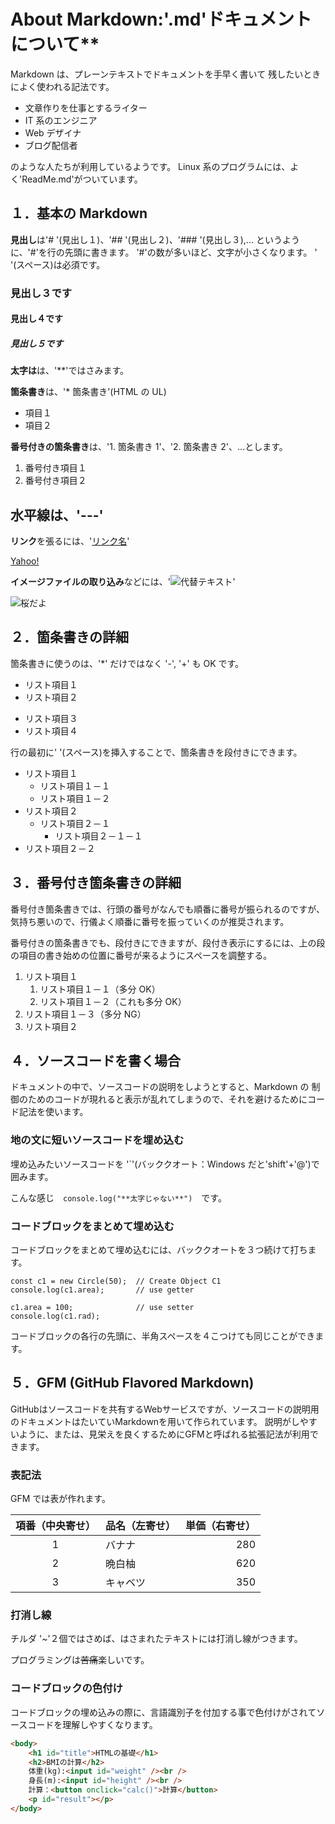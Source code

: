 # **About Markdown:'**.md'ドキュメントについて\*\*

Markdown は、プレーンテキストでドキュメントを手早く書いて
残したいときによく使われる記法です。

- 文章作りを仕事とするライター
- IT 系のエンジニア
- Web デザイナ
- ブログ配信者

のような人たちが利用しているようです。
Linux 系のプログラムには、よく'ReadMe.md'がついています。

## １．基本の Markdown

**見出し**は'# '(見出し１)、'## '(見出し２)、'### '(見出し３),...
というように、'#'を行の先頭に書きます。
'#'の数が多いほど、文字が小さくなります。 ' '(スペース)は必須です。

### 見出し３です

#### 見出し４です

##### 見出し５です

**太字は**は、'\*\*'ではさみます。

**箇条書き**は、'\* 箇条書き'(HTML の UL)

- 項目１
- 項目２

**番号付きの箇条書き**は、'1. 箇条書き 1'、'2. 箇条書き 2'、...とします。

1. 番号付き項目１
2. 番号付き項目２

## **水平線**は、'---'

**リンク**を張るには、'[リンク名](リンク先)'

[Yahoo!](https://www.yahoo.co.jp)

**イメージファイルの取り込み**などには、'![代替テキスト](ファイル名)'

![桜だよ](images/sakura.jpg)

## ２．箇条書きの詳細

箇条書きに使うのは、'\*' だけではなく '-', '+' も OK です。

- リスト項目１
- リスト項目２

* リスト項目３
* リスト項目４

行の最初に' '(スペース)を挿入することで、箇条書きを段付きにできます。

- リスト項目１
  - リスト項目１－１
  - リスト項目１－２
- リスト項目２
  - リスト項目２－１
    - リスト項目２－１－１
- リスト項目２－２

## ３．番号付き箇条書きの詳細

番号付き箇条書きでは、行頭の番号がなんでも順番に番号が振られるのですが、気持ち悪いので、行儀よく順番に番号を振っていくのが推奨されます。

番号付きの箇条書きでも、段付きにできますが、段付き表示にするには、上の段の項目の書き始めの位置に番号が来るようにスペースを調整する。

1. リスト項目１
   1. リスト項目１－１（多分 OK）
   2. リスト項目１－２（これも多分 OK）
2. リスト項目１－３（多分 NG）
3. リスト項目２

## ４．ソースコードを書く場合

ドキュメントの中で、ソースコードの説明をしようとすると、Markdown の
制御のためのコードが現れると表示が乱れてしまうので、それを避けるためにコード記法を使います。

### 地の文に短いソースコードを埋め込む

埋め込みたいソースコードを '`'(バッククオート：Windows だと'shift'+'@')で囲みます。

こんな感じ　`console.log("**太字じゃない**")`　です。

### コードブロックをまとめて埋め込む

コードブロックをまとめて埋め込むには、バッククオートを３つ続けて打ちます。

```
const c1 = new Circle(50);  // Create Object C1
console.log(c1.area);       // use getter

c1.area = 100;              // use setter
console.log(c1.rad);
```

コードブロックの各行の先頭に、半角スペースを４こつけても同じことができます。

## ５．GFM (GitHub Flavored Markdown)

GitHubはソースコードを共有するWebサービスですが、ソースコードの説明用のドキュメントはたいていMarkdownを用いて作られています。
説明がしやすいように、または、見栄えを良くするためにGFMと呼ばれる拡張記法が利用できます。

### 表記法

GFM では表が作れます。

|項番（中央寄せ）|品名（左寄せ）|単価（右寄せ）|
|:-------:|------|------:|
| 1 | バナナ | 280 |
| 2 | 晩白柚 | 620 |
| 3 | キャベツ | 350 |

### 打消し線

チルダ '~'２個ではさめば、はさまれたテキストには打消し線がつきます。

プログラミングは~~苦痛~~楽しいです。

### コードブロックの色付け

コードブロックの埋め込みの際に、言語識別子を付加する事で色付けがされてソースコードを理解しやすくなります。

```html
<body>
    <h1 id="title">HTMLの基礎</h1>
    <h2>BMIの計算</h2>
    体重(kg):<input id="weight" /><br />
    身長(m):<input id="height" /><br />
    計算：<button onclick="calc()">計算</button>
    <p id="result"></p>
</body>
```
